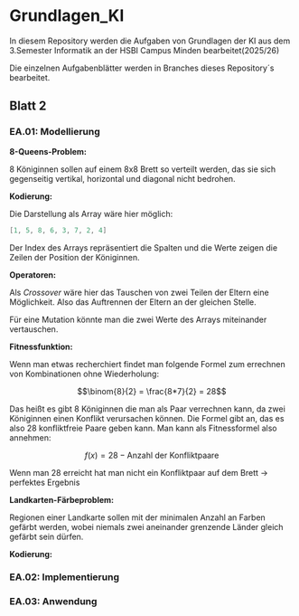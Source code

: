# Grundlagen_KI

In diesem Repository werden die Aufgaben von Grundlagen der KI aus dem 3.Semester Informatik an der HSBI Campus Minden bearbeitet(2025/26)

Die einzelnen Aufgabenblätter werden in Branches dieses Repository´s bearbeitet.

## Blatt 2

### EA.01: Modellierung

**8-Queens-Problem:**

8 Königinnen sollen auf einem 8x8 Brett so verteilt werden, das sie sich gegenseitig vertikal, horizontal und diagonal nicht bedrohen.

**Kodierung:**

Die Darstellung als Array wäre hier möglich:

```java
[1, 5, 8, 6, 3, 7, 2, 4]
```

Der Index des Arrays repräsentiert die Spalten und die Werte zeigen die Zeilen der Position der Königinnen.

**Operatoren:**

Als *Crossover* wäre hier das Tauschen von zwei Teilen der Eltern eine Möglichkeit. Also das Auftrennen der Eltern an der gleichen Stelle.

Für eine Mutation könnte man die zwei Werte des Arrays miteinander vertauschen.

**Fitnessfunktion:**

Wenn man etwas recherchiert findet man folgende Formel zum errechnen von Kombinationen ohne Wiederholung:

$$\binom{8}{2} = \frac{8*7}{2} = 28$$

Das heißt es gibt 8 Königinnen die man als Paar verrechnen kann, da zwei Königinnen einen Konflikt verursachen können. Die Formel gibt an, das es also 28 konfliktfreie Paare geben kann. Man kann als Fitnessformel also annehmen:

$$f(x) = 28 - \text{Anzahl der Konfliktpaare}$$

Wenn man 28 erreicht hat man nicht ein Konfliktpaar auf dem Brett -> perfektes Ergebnis

**Landkarten-Färbeproblem:**

Regionen einer Landkarte sollen mit der minimalen Anzahl an Farben gefärbt werden, wobei niemals zwei aneinander grenzende Länder gleich gefärbt sein dürfen.

**Kodierung:**



### EA.02: Implementierung

### EA.03: Anwendung
